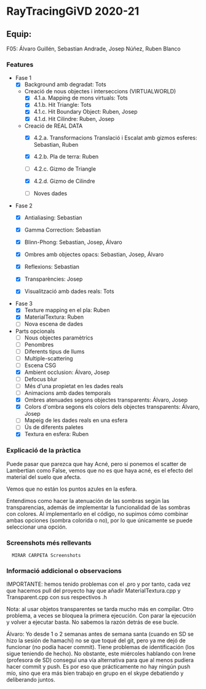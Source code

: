 # RayTracingGiVD 2020-21

## Equip:
F05: Álvaro Guillén, Sebastian Andrade, Josep Núñez, Ruben Blanco

### Features
- Fase 1
    - [X] Background amb degradat: Tots
   
    - Creació de nous objectes i interseccions (VIRTUALWORLD) 
        - [X] 4.1.a. Mapping de mons virtuals: Tots
        - [X] 4.1.b. Hit Triangle: Tots
        - [X] 4.1.c. Hit Boundary Object: Ruben, Josep
        - [X] 4.1.d. Hit Cilindre: Ruben, Josep
    - Creació de REAL DATA
        - [X] 4.2.a. Transformacions Translació i Escalat amb gizmos esferes: Sebastian, Ruben
        - [X] 4.2.b. Pla de terra: Ruben
        - [ ] 4.2.c. Gizmo de Triangle
        - [X] 4.2.d. Gizmo de Cilindre
        - [ ] Noves dades
       

- Fase 2
    - [X] Antialiasing: Sebastian
    - [X] Gamma Correction: Sebastian
    - [X] Blinn-Phong: Sebastian, Josep, Álvaro
    - [X] Ombres amb objectes opacs: Sebastian, Josep, Álvaro
    - [X] Reflexions: Sebastian
    - [X] Transparències: Josep
    - [X] Visualització amb dades reals: Tots
    
    
- Fase 3
    - [X] Texture mapping en el pla: Ruben
    - [X] MaterialTextura: Ruben
    - [ ] Nova escena de dades
   
- Parts opcionals
    - [ ] Nous objectes paramètrics 
    - [ ] Penombres 
    - [ ] Diferents tipus de llums 
    - [ ] Multiple-scattering 
    - [ ] Escena CSG 
    - [X] Ambient occlusion: Álvaro, Josep
    - [ ] Defocus blur
    - [ ] Més d'una propietat en les dades reals
    - [ ] Animacions amb dades temporals
    - [X] Ombres atenuades segons objectes transparents: Álvaro, Josep
    - [X] Colors d'ombra segons els colors dels objectes transparents: Álvaro, Josep
    - [ ] Mapeig de les dades reals en una esfera
    - [ ] Ús de diferents paletes 
    - [X] Textura en esfera: Ruben
    
### Explicació de la pràctica    
    
Puede pasar que parezca que hay Acné, pero si ponemos el scatter de Lambertian como False, vemos que no es que haya acné, es el efecto del material del suelo que afecta.
 
Vemos que no están los puntos azules en la esfera.

Entendimos como hacer la atenuación de las sombras según las transparencias, además de implementar la funcionalidad de las sombras con colores. Al implementarlo en el código, no supimos cómo combinar ambas opciones (sombra colorida o no), por lo que únicamente se puede seleccionar una opción.
    
### Screenshots més rellevants


      MIRAR CARPETA Screenshots 


### Informació addicional o observacions

IMPORTANTE: hemos tenido problemas con el .pro y por tanto, cada vez que hacemos pull del proyecto hay que añadir MaterialTextura.cpp y Transparent.cpp con sus respectivos .h

Nota: al usar objetos transparentes se tarda mucho más en compilar. Otro problema, a veces se bloquea la primera ejecución. Con parar la ejecución y volver a ejecutar basta. No sabemos la razón detrás de ese bucle. 

Álvaro: Yo desde 1 o 2 semanas antes de semana santa (cuando en SD se hizo la sesión de hamachi) no se que toqué del git, pero ya me dejó de funcionar (no podía hacer commit). Tiene problemas de identificación (los sigue teniendo de hecho). No obstante, este miércoles hablando con Irene (profesora de SD) conseguí una vía alternativa para que al menos pudiera hacer commit y push. Es por eso que prácticamente no hay ningún push mío, sino que era más bien trabajo en grupo en el skype debatiendo y deliberando juntos.
